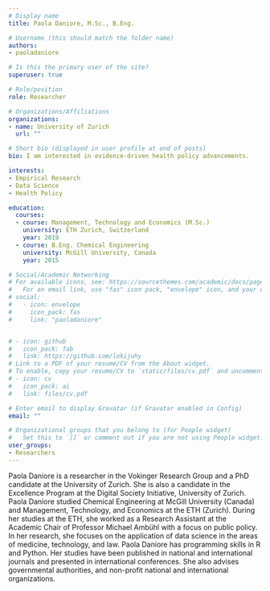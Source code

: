 ```yaml
---
# Display name
title: Paola Daniore, M.Sc., B.Eng.

# Username (this should match the folder name)
authors:
- paoladaniore

# Is this the primary user of the site?
superuser: true

# Role/position
role: Researcher

# Organizations/Affiliations
organizations:
- name: University of Zurich 
  url: ""

# Short bio (displayed in user profile at end of posts)
bio: I am interested in evidence-driven health policy advancements.

interests:
- Empirical Research
- Data Science
- Health Policy

education:
  courses:
  - course: Management, Technology and Economics (M.Sc.)
    university: ETH Zurich, Switzerland
    year: 2019
  - course: B.Eng. Chemical Engineering
    university: McGill University, Canada
    year: 2015

# Social/Academic Networking
# For available icons, see: https://sourcethemes.com/academic/docs/page-builder/#icons
#   For an email link, use "fas" icon pack, "envelope" icon, and your uzh email up to before the '@'.
# social:
#   - icon: envelope
#     icon_pack: fas
#     link: "paoladaniore"


# - icon: github
#   icon_pack: fab
#   link: https://github.com/lokijuhy
# Link to a PDF of your resume/CV from the About widget.
# To enable, copy your resume/CV to `static/files/cv.pdf` and uncomment the lines below.
# - icon: cv
#   icon_pack: ai
#   link: files/cv.pdf

# Enter email to display Gravatar (if Gravatar enabled in Config)
email: ""

# Organizational groups that you belong to (for People widget)
#   Set this to `[]` or comment out if you are not using People widget.
user_groups:
- Researchers
---
```


Paola Daniore is a researcher in the Vokinger Research Group and a PhD candidate at the University of Zurich. She is also a candidate in the Excellence Program at the Digital Society Initiative, University of Zurich. 
Paola Daniore studied Chemical Engineering at McGill University (Canada) and Management, Technology, and Economics at the ETH (Zurich). During her studies at the ETH, she worked as a Research Assistant at the Academic Chair of Professor Michael Ambühl with a focus on public policy. 
In her research, she focuses on the application of data science in the areas of medicine, technology, and law. Paola Daniore has programming skills in R and Python. Her studies have been published in national and international journals and presented in international conferences. She also advises governmental authorities, and non-profit national and international organizations.

